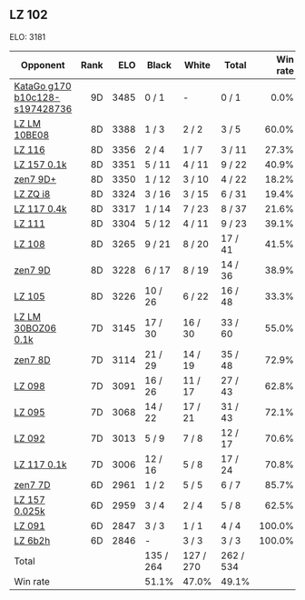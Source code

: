 ## LZ 102 ##

ELO: 3181

Opponent | Rank | ELO | Black | White | Total | Win rate
---------|-----:|----:|-------|-------|-------|-------:
[KataGo g170 b10c128-s197428736](KataGo%20g170%20b10c128-s197428736.md) | 9D | 3485 | 0 / 1 | - | 0 / 1 | 0.0%
[LZ LM 10BE08](LZ%20LM%2010BE08.md) | 8D | 3388 | 1 / 3 | 2 / 2 | 3 / 5 | 60.0%
[LZ 116](LZ%20116.md) | 8D | 3356 | 2 / 4 | 1 / 7 | 3 / 11 | 27.3%
[LZ 157 0.1k](LZ%20157%200.1k.md) | 8D | 3351 | 5 / 11 | 4 / 11 | 9 / 22 | 40.9%
[zen7 9D+](zen7%209D+.md) | 8D | 3350 | 1 / 12 | 3 / 10 | 4 / 22 | 18.2%
[LZ ZQ i8](LZ%20ZQ%20i8.md) | 8D | 3324 | 3 / 16 | 3 / 15 | 6 / 31 | 19.4%
[LZ 117 0.4k](LZ%20117%200.4k.md) | 8D | 3317 | 1 / 14 | 7 / 23 | 8 / 37 | 21.6%
[LZ 111](LZ%20111.md) | 8D | 3304 | 5 / 12 | 4 / 11 | 9 / 23 | 39.1%
[LZ 108](LZ%20108.md) | 8D | 3265 | 9 / 21 | 8 / 20 | 17 / 41 | 41.5%
[zen7 9D](zen7%209D.md) | 8D | 3228 | 6 / 17 | 8 / 19 | 14 / 36 | 38.9%
[LZ 105](LZ%20105.md) | 8D | 3226 | 10 / 26 | 6 / 22 | 16 / 48 | 33.3%
[LZ LM 30BOZ06 0.1k](LZ%20LM%2030BOZ06%200.1k.md) | 7D | 3145 | 17 / 30 | 16 / 30 | 33 / 60 | 55.0%
[zen7 8D](zen7%208D.md) | 7D | 3114 | 21 / 29 | 14 / 19 | 35 / 48 | 72.9%
[LZ 098](LZ%20098.md) | 7D | 3091 | 16 / 26 | 11 / 17 | 27 / 43 | 62.8%
[LZ 095](LZ%20095.md) | 7D | 3068 | 14 / 22 | 17 / 21 | 31 / 43 | 72.1%
[LZ 092](LZ%20092.md) | 7D | 3013 | 5 / 9 | 7 / 8 | 12 / 17 | 70.6%
[LZ 117 0.1k](LZ%20117%200.1k.md) | 7D | 3006 | 12 / 16 | 5 / 8 | 17 / 24 | 70.8%
[zen7 7D](zen7%207D.md) | 6D | 2961 | 1 / 2 | 5 / 5 | 6 / 7 | 85.7%
[LZ 157 0.025k](LZ%20157%200.025k.md) | 6D | 2959 | 3 / 4 | 2 / 4 | 5 / 8 | 62.5%
[LZ 091](LZ%20091.md) | 6D | 2847 | 3 / 3 | 1 / 1 | 4 / 4 | 100.0%
[LZ 6b2h](LZ%206b2h.md) | 6D | 2846 | - | 3 / 3 | 3 / 3 | 100.0%
Total | | | 135 / 264 | 127 / 270 | 262 / 534 | 
Win rate| | | 51.1% | 47.0% | 49.1% | 
